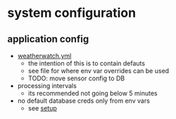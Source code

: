 # system configuration

## application config
- [weatherwatch.yml](/config/weatherwatch.yml?raw=true)
    - the intention of this is to contain defauts
    - see file for where env var overrides can be used
    - TODO: move sensor config to DB
- processing intervals 
    - its recommended not going below 5 minutes
- no default database creds only from env vars
    - see [setup](/docs/SETUP.md)        